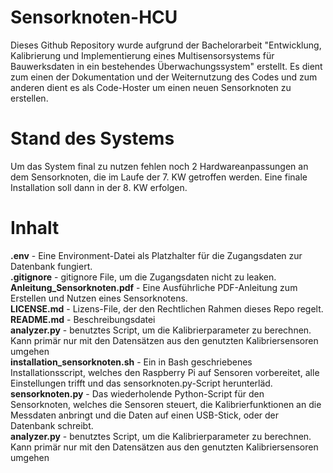 # Sensorknoten-HCU

Dieses Github Repository wurde aufgrund der Bachelorarbeit "Entwicklung, Kalibrierung und Implementierung eines Multisensorsystems für Bauwerksdaten in ein bestehendes Überwachungssystem" erstellt. 
Es dient zum einen der Dokumentation und der Weiternutzung des Codes und zum anderen dient es als Code-Hoster um einen neuen Sensorknoten zu erstellen. 

# Stand des Systems

Um das System final zu nutzen fehlen noch 2 Hardwareanpassungen an dem Sensorknoten, die im Laufe der 7. KW getroffen werden. 
Eine finale Installation soll dann in der 8. KW erfolgen.

# Inhalt

**.env**  -  Eine Environment-Datei als Platzhalter für die Zugangsdaten zur Datenbank fungiert. </br>
**.gitignore**  -  gitignore File, um die Zugangsdaten nicht zu leaken.</br>
**Anleitung_Sensorknoten.pdf**  -  Eine Ausführliche PDF-Anleitung zum Erstellen und Nutzen eines Sensorknotens.</br>
**LICENSE.md**  -  Lizens-File, der den Rechtlichen Rahmen dieses Repo regelt.</br>
**README.md**  -  Beschreibungsdatei</br>
**analyzer.py**  -  benutztes Script, um die Kalibrierparameter zu berechnen. Kann primär nur mit den Datensätzen aus den genutzten Kalibriersensoren umgehen</br>
**installation_sensorknoten.sh**  -  Ein in Bash geschriebenes Installationsscript, welches den Raspberry Pi auf Sensoren vorbereitet, alle Einstellungen trifft und das  sensorknoten.py-Script herunterläd.</br>
**sensorknoten.py**  -  Das wiederholende Python-Script für den Sensorknoten, welches die Sensoren steuert, die Kalibrierfunktionen an die Messdaten anbringt und die Daten auf einen USB-Stick, oder der Datenbank schreibt.</br>
**analyzer.py**  -  benutztes Script, um die Kalibrierparameter zu berechnen. Kann primär nur mit den Datensätzen aus den genutzten Kalibriersensoren umgehen

